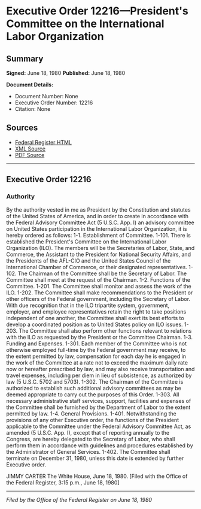 # Executive Order 12216—President's Committee on the International Labor Organization

## Summary

**Signed:** June 18, 1980
**Published:** June 18, 1980

**Document Details:**
- Document Number: None
- Executive Order Number: 12216
- Citation: None

## Sources
- [Federal Register HTML](https://www.presidency.ucsb.edu/documents/executive-order-12216-presidents-committee-the-international-labor-organization)
- [XML Source](None)
- [PDF Source](None)

---

## Executive Order 12216

### Authority

By the authority vested in me as President by the Constitution and statutes of the United States of America, and in order to create in accordance with the Federal Advisory Committee Act (5 U.S.C. App. I) an advisory committee on United States participation in the International Labor Organization, it is hereby ordered as follows:
1-1. Establishment of Committee.
1-101. There is established the President's Committee on the International Labor Organization (ILO). The members will be the Secretaries of Labor, State, and Commerce, the Assistant to the President for National Security Affairs, and the Presidents of the AFL-CIO and the United States Council of the International Chamber of Commerce, or their designated representatives.
1-102. The Chairman of the Committee shall be the Secretary of Labor. The Committee shall meet at the request of the Chairman.
1-2. Functions of the Committee.
1-201. The Committee shall monitor and assess the work of the ILO.
1-202. The Committee shall make recommendations to the President or other officers of the Federal government, including the Secretary of Labor. With due recognition that in the ILO tripartite system, government, employer, and employee representatives retain the right to take positions independent of one another, the Committee shall exert its best efforts to develop a coordinated position as to United States policy on ILO issues.
1-203. The Committee shall also perform other functions relevant to relations with the ILO as requested by the President or the Committee Chairman.
1-3. Funding and Expenses.
1-301. Each member of the Committee who is not otherwise employed full-time by the Federal government may receive, to the extent permitted by law, compensation for each day he is engaged in the work of the Committee at a rate not to exceed the maximum daily rate now or hereafter prescribed by law, and may also receive transportation and travel expenses, including per diem in lieu of subsistence, as authorized by law (5 U.S.C. 5702 and 5703).
1-302. The Chairman of the Committee is authorized to establish such additional advisory committees as may be deemed appropriate to carry out the purposes of this Order.
1-303. All necessary administrative staff services, support, facilities and expenses of the Committee shall be furnished by the Department of Labor to the extent permitted by law.
1-4. General Provisions.
1-401. Notwithstanding the provisions of any other Executive order, the functions of the President applicable to the Committee under the Federal Advisory Committee Act, as amended (5 U.S.C. App. I), except that of reporting annually to the Congress, are hereby delegated to the Secretary of Labor, who shall perform them in accordance with guidelines and procedures established by the Administrator of General Services.
1-402. The Committee shall terminate on December 31, 1980, unless this date is extended by further Executive order.

JIMMY CARTER
The White House,
June 18, 1980.
[Filed with the Office of the Federal Register, 3:15 p.m., June 18, 1980]

---

*Filed by the Office of the Federal Register on June 18, 1980*
